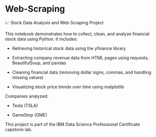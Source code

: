 # Web-Scraping

📈 Stock Data Analysis and Web Scraping Project

This notebook demonstrates how to collect, clean, and analyze financial stock data using Python. It includes:

- Retrieving historical stock data using the yfinance library

- Extracting company revenue data from HTML pages using requests, BeautifulSoup, and pandas

- Cleaning financial data (removing dollar signs, commas, and handling missing values)

- Visualizing stock price trends over time using matplotlib

Companies analyzed:

- Tesla (TSLA)

- GameStop (GME)

This project is part of the IBM Data Science Professional Certificate capstone lab.

